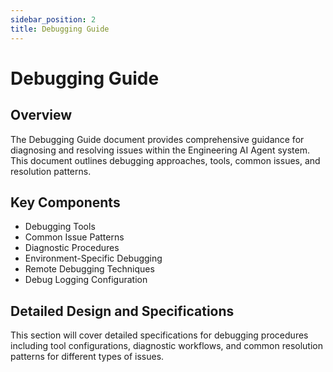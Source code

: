 ```yaml
---
sidebar_position: 2
title: Debugging Guide
---
```


# Debugging Guide

## Overview

The Debugging Guide document provides comprehensive guidance for diagnosing and resolving issues within the Engineering AI Agent system. This document outlines debugging approaches, tools, common issues, and resolution patterns.

## Key Components

- Debugging Tools
- Common Issue Patterns
- Diagnostic Procedures
- Environment-Specific Debugging
- Remote Debugging Techniques
- Debug Logging Configuration

## Detailed Design and Specifications

This section will cover detailed specifications for debugging procedures including tool configurations, diagnostic workflows, and common resolution patterns for different types of issues.

